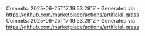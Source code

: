 Commits: 2025-06-25T17:19:53.291Z - Generated via https://github.com/marketplace/actions/artificial-grass
<br>
Commits: 2025-06-25T17:19:53.291Z - Generated via https://github.com/marketplace/actions/artificial-grass
<br>
